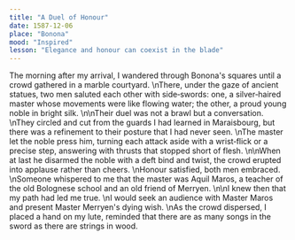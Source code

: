 ```yaml
---
title: "A Duel of Honour"
date: 1587-12-06
place: "Bonona"
mood: "Inspired"
lesson: "Elegance and honour can coexist in the blade"
---
```

The morning after my arrival, I wandered through Bonona's squares until a crowd gathered in a marble courtyard.  \nThere, under the gaze of ancient statues, two men saluted each other with side‑swords: one, a silver‑haired master whose movements were like flowing water; the other, a proud young noble in bright silk.  \n\nTheir duel was not a brawl but a conversation.  \nThey circled and cut from the guards I had learned in Maraisbourg, but there was a refinement to their posture that I had never seen.  \nThe master let the noble press him, turning each attack aside with a wrist‑flick or a precise step, answering with thrusts that stopped short of flesh.  \n\nWhen at last he disarmed the noble with a deft bind and twist, the crowd erupted into applause rather than cheers.  \nHonour satisfied, both men embraced.  \nSomeone whispered to me that the master was Aquil Maros, a teacher of the old Bolognese school and an old friend of Merryen.  \n\nI knew then that my path had led me true.  \nI would seek an audience with Master Maros and present Master Merryen's dying wish.  \nAs the crowd dispersed, I placed a hand on my lute, reminded that there are as many songs in the sword as there are strings in wood.

